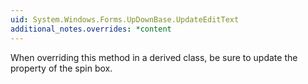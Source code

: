 ```yaml
---
uid: System.Windows.Forms.UpDownBase.UpdateEditText
additional_notes.overrides: *content
---
```


<p>When overriding this method in a derived class, be sure to update the <xref href="System.Windows.Forms.UpDownBase.Text"></xref> property of the spin box.</p>


